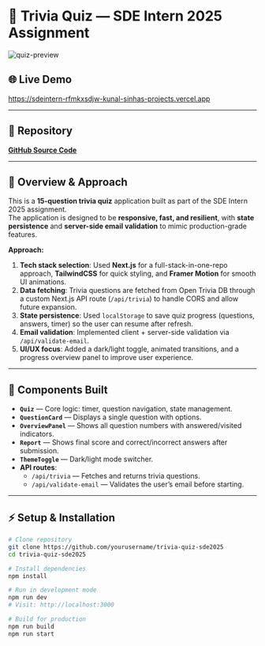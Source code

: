 # 🎯 Trivia Quiz — SDE Intern 2025 Assignment

![quiz-preview](screenshots/quiz-progress.png)

## 🌐 Live Demo
https://sdeintern-rfmkxsdjw-kunal-sinhas-projects.vercel.app

---

## 📂 Repository
[**GitHub Source Code**](https://github.com/yourusername/trivia-quiz-sde2025)

---

## 📜 Overview & Approach
This is a **15-question trivia quiz** application built as part of the SDE Intern 2025 assignment.  
The application is designed to be **responsive, fast, and resilient**, with **state persistence** and **server-side email validation** to mimic production-grade features.

**Approach:**
1. **Tech stack selection**: Used **Next.js** for a full-stack-in-one-repo approach, **TailwindCSS** for quick styling, and **Framer Motion** for smooth UI animations.
2. **Data fetching**: Trivia questions are fetched from Open Trivia DB through a custom Next.js API route (`/api/trivia`) to handle CORS and allow future expansion.
3. **State persistence**: Used `localStorage` to save quiz progress (questions, answers, timer) so the user can resume after refresh.
4. **Email validation**: Implemented client + server-side validation via `/api/validate-email`.
5. **UI/UX focus**: Added a dark/light toggle, animated transitions, and a progress overview panel to improve user experience.

---

## 🧩 Components Built
- **`Quiz`** — Core logic: timer, question navigation, state management.
- **`QuestionCard`** — Displays a single question with options.
- **`OverviewPanel`** — Shows all question numbers with answered/visited indicators.
- **`Report`** — Shows final score and correct/incorrect answers after submission.
- **`ThemeToggle`** — Dark/light mode switcher.
- **API routes**:
  - `/api/trivia` — Fetches and returns trivia questions.
  - `/api/validate-email` — Validates the user’s email before starting.

---

## ⚡ Setup & Installation
```bash
# Clone repository
git clone https://github.com/yourusername/trivia-quiz-sde2025
cd trivia-quiz-sde2025

# Install dependencies
npm install

# Run in development mode
npm run dev
# Visit: http://localhost:3000

# Build for production
npm run build
npm run start
